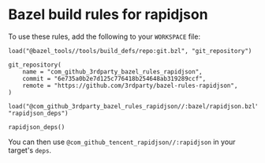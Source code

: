 # Bazel build rules for rapidjson

To use these rules, add the following to your `WORKSPACE` file:

```bazel
load("@bazel_tools//tools/build_defs/repo:git.bzl", "git_repository")

git_repository(
    name = "com_github_3rdparty_bazel_rules_rapidjson",
    commit = "6e735a0b2e7d125c776418b254648ab319289ccf",
    remote = "https://github.com/3rdparty/bazel-rules-rapidjson",
)

load("@com_github_3rdparty_bazel_rules_rapidjson//:bazel/rapidjson.bzl", "rapidjson_deps")

rapidjson_deps()
```

You can then use `@com_github_tencent_rapidjson//:rapidjson` in your target's `deps`.
